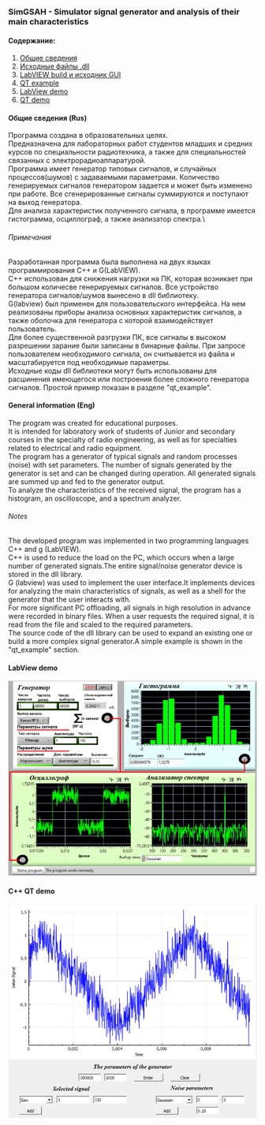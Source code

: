 ﻿ ### SimGSAH - Simulator signal generator and analysis of their main characteristics
 
#### Содержание:
1. [Общие сведения](#gen_inform)
2. [Исходные файлы .dll]
3. [LabVIEW build и исходник GUI]
4. [QT example]
5. [LabView demo](#LV_demo)
6. [QT demo](#QT_demo)
 
#### <a name = "gen_inform"></a>    Общие сведения (Rus)
Программа создана в образовательных целях.\
Предназначена для лабораторных работ студентов младших и средних курсов по специальности радиотехника, а также для специальностей связанных с электрорадиоаппаратурой.\
Программа имеет генератор типовых сигналов, и случайных процессов(шумов) с задаваемыми параметрами. Количество генерируемых сигналов генератором задается и может быть изменено при работе. Все сгенерированные сигналы суммируются и поступают на выход генератора.\
Для анализа характеристик полученного сигнала, в программе имеется гистограмма, осциллограф, а также анализатор спектра.\
###### Примечания
Разработанная программа была выполнена на двух языках программирования C++ и G(LabVIEW).\
С++ использован для снижения нагрузки на ПК, которая возникает при большом количесве генерируемых сигналов. Все устройство генератора сигналов/шумов вынесено в dll библиотеку.\
G(labview) был применен для пользовательского интерфейса. На нем реализованы приборы анализа основных характеристик сигналов, а также оболочка для генератора с которой взаимодействует пользователь.\
Для более существенной разгрузки ПК, все сигналы в высоком разрешении зарание были записаны в бинарные файлы. При запросе пользователем необходимого сигнала, он считывается из файла и масштабируется под необходимые параметры.\
Исходные коды dll библиотеки могут быть использованы для расшинения имеющегося или построения более сложного генератора сигналов. Простой пример показан в разделе "qt_example".

#### General information (Eng)
The program was created for educational purposes.\
It is intended for laboratory work of students of Junior and secondary courses in the specialty of radio engineering, as well as for specialties related to electrical and radio equipment.\
The program has a generator of typical signals and random processes (noise) with set parameters. The number of signals generated by the generator is set and can be changed during operation. All generated signals are summed up and fed to the generator output.\
To analyze the characteristics of the received signal, the program has a histogram, an oscilloscope, and a spectrum analyzer.
###### Notes
The developed program was implemented in two programming languages C++ and g (LabVIEW).\
C++ is used to reduce the load on the PC, which occurs when a large number of generated signals.The entire signal/noise generator device is stored in the dll library.\
G (labview) was used to implement the user interface.It implements devices for analyzing the main characteristics of signals, as well as a shell for the generator that the user interacts with.\
For more significant PC offloading, all signals in high resolution in advance were recorded in binary files. When a user requests the required signal, it is read from the file and scaled to the required parameters.\
The source code of the dll library can be used to expand an existing one or build a more complex signal generator.A simple example is shown in the "qt_example" section.


#### <a name = "LV_demo"></a>    LabView demo
![LabView_demo]
 
#### <a name = "QT_demo"></a>    C++ QT demo
![QT_demo]

[Исходные файлы .dll]:https://github.com/Reifat/SimGSAH/tree/master/src_dll
[LabVIEW build и исходник GUI]:https://github.com/Reifat/SimGSAH/tree/master/src_labview
[QT example]:https://github.com/Reifat/SimGSAH/tree/master/qt_example
[LabView_demo]:https://raw.githubusercontent.com/Reifat/SimGSAH/master/pictures/Meander%20plus%20noise.PNG
[QT_demo]:https://raw.githubusercontent.com/Reifat/SimGSAH/master/pictures/Qt_example.PNG
